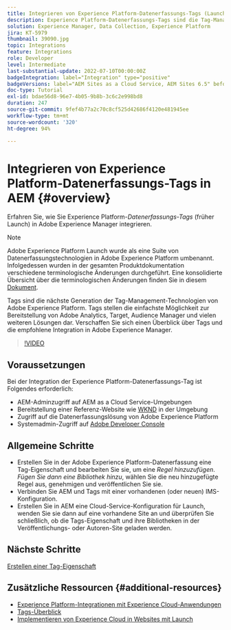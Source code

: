 ```yaml
---
title: Integrieren von Experience Platform-Datenerfassungs-Tags (Launch) in AEM
description: Experience Platform-Datenerfassungs-Tags sind die Tag-Management-Plattform der nächsten Generation von Adobe und die beste Methode zur Implementierung von Adobe Analytics, Target, Audience Manager und vielen weiteren Lösungen. Verschaffen Sie sich einen Überblick über Tags (ehemals Launch) und die empfohlene Integration in Adobe Experience Manager.
solution: Experience Manager, Data Collection, Experience Platform
jira: KT-5979
thumbnail: 39090.jpg
topic: Integrations
feature: Integrations
role: Developer
level: Intermediate
last-substantial-update: 2022-07-10T00:00:00Z
badgeIntegration: label="Integration" type="positive"
badgeVersions: label="AEM Sites as a Cloud Service, AEM Sites 6.5" before-title="false"
doc-type: Tutorial
exl-id: bdae56d8-96e7-4b05-9b8b-3c6c2e998bd8
duration: 247
source-git-commit: 9fef4b77a2c70c8cf525d42686f4120e481945ee
workflow-type: tm+mt
source-wordcount: '320'
ht-degree: 94%

---
```


# Integrieren von Experience Platform-Datenerfassungs-Tags in AEM {#overview}

Erfahren Sie, wie Sie Experience Platform-_Datenerfassungs-Tags_ (früher Launch) in Adobe Experience Manager integrieren.

>[!NOTE]
>
>Adobe Experience Platform Launch wurde als eine Suite von Datenerfassungstechnologien in Adobe Experience Platform umbenannt. Infolgedessen wurden in der gesamten Produktdokumentation verschiedene terminologische Änderungen durchgeführt. Eine konsolidierte Übersicht über die terminologischen Änderungen finden Sie in diesem [Dokument](https://experienceleague.adobe.com/docs/experience-platform/tags/term-updates.html?lang=de).


Tags sind die nächste Generation der Tag-Management-Technologien von Adobe Experience Platform. Tags stellen die einfachste Möglichkeit zur Bereitstellung von Adobe Analytics, Target, Audience Manager und vielen weiteren Lösungen dar. Verschaffen Sie sich einen Überblick über Tags und die empfohlene Integration in Adobe Experience Manager.

>[!VIDEO](https://video.tv.adobe.com/v/3417061?quality=12&learn=on)


## Voraussetzungen

Bei der Integration der Experience Platform-Datenerfassungs-Tag ist Folgendes erforderlich:

+ AEM-Adminzugriff auf AEM as a Cloud Service-Umgebungen
+ Bereitstellung einer Referenz-Website wie [WKND](https://github.com/adobe/aem-guides-wknd) in der Umgebung
+ Zugriff auf die Datenerfassungslösung von Adobe Experience Platform
+ Systemadmin-Zugriff auf [Adobe Developer Console](https://developer.adobe.com/developer-console/)


## Allgemeine Schritte

+ Erstellen Sie in der Adobe Experience Platform-Datenerfassung eine Tag-Eigenschaft und bearbeiten Sie sie, um eine _Regel hinzuzufügen_. _Fügen Sie dann eine Bibliothek hinzu_, wählen Sie die neu hinzugefügte Regel aus, genehmigen und veröffentlichen Sie sie.
+ Verbinden Sie AEM und Tags mit einer vorhandenen (oder neuen) IMS-Konfiguration.
+ Erstellen Sie in AEM eine Cloud-Service-Konfiguration für Launch, wenden Sie sie dann auf eine vorhandene Site an und überprüfen Sie schließlich, ob die Tags-Eigenschaft und ihre Bibliotheken in der Veröffentlichungs- oder Autoren-Site geladen werden.

## Nächste Schritte

[Erstellen einer Tag-Eigenschaft](create-tag-property.md)

## Zusätzliche Ressourcen {#additional-resources}

+ [Experience Platform-Integrationen mit Experience Cloud-Anwendungen](https://experienceleague.adobe.com/docs/platform-learn/tutorials/intro-to-platform/integrations-with-experience-cloud-applications.html?lang=de)
+ [Tags-Überblick](https://experienceleague.adobe.com/docs/experience-platform/tags/home.html?lang=de)
+ [Implementieren von Experience Cloud in Websites mit Launch](https://experienceleague.adobe.com/docs/platform-learn/implement-in-websites/overview.html?lang=de)
